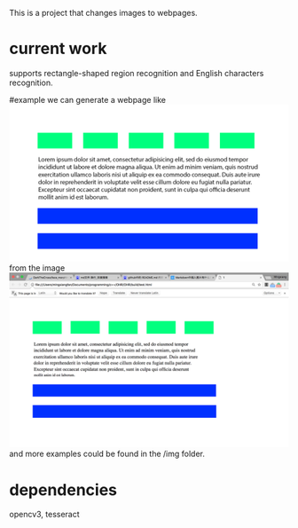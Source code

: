 This is a project that changes images to webpages.

# current work
supports rectangle-shaped region recognition and English characters recognition.

#example
we can generate a webpage like    
![](img/test.png)    
from the image    
![](img/test1.png)    
and more examples could be found in the /img folder.    


# dependencies
opencv3, tesseract